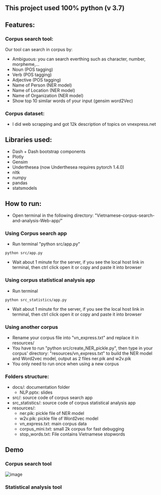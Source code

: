 ## This project used 100% python (v 3.7)

## Features:
### Corpus search tool:
Our tool can search in corpus by:
- Ambiguous: you can search everthing such as character, number, morpheme,...
- Noun (POS tagging)
- Verb (POS tagging)
- Adjective (POS tagging)
- Name of Person (NER model)
- Name of Location (NER model)
- Name of Organization (NER model)
- Show top 10 similar words of your input (gensim word2Vec)


### Corpus dataset:
- I did web scrapping and got 12k description of topics on vnexpress.net


## Libraries used:
- Dash + Dash bootstrap components
- Plotly 
- Gensim
- Underthesea (now Underthesea requires pytorch 1.4.0)
- nltk
- numpy
- pandas
- statsmodels

## How to run:
- Open terminal in the following directory: "Vietnamese-corpus-search-and-analysis-Web-app/"
### Using Corpus search app
- Run terminal "python src/app.py"
```console
python src/app.py
```
- Wait about 1 minute for the server, if you see the local host link in terminal, then ctrl click open it or copy and paste it into browser

### Using corpus statistical analysis app
- Run terminal
```console
python src_statistics/app.py
```
- Wait about 1 minute for the server, if you see the local host link in terminal, then ctrl click open it or copy and paste it into browser

### Using another corpus
- Rename your corpus file into "vn_express.txt" and replace it in resources/
- You have to run "python src/create_NER_pickle.py", then type in your corpus' directory: "resources/vn_express.txt" to build the NER model and Word2vec model, output as 2 files ner.pik and w2v.pik
- You only need to run once when using a new corpus

### Folders structure:
- docs/: documentation folder
	+ NLP.pptx: slides
- src/: source code of corpus search app
- src_statistics/: source code of corpus statistical analysis app
- resources/:
  - ner.pik: pickle file of NER model
  - w2v.pik: pickle file of Word2vec model
  - vn_express.txt: main corpus data
  - corpus_mini.txt: small 2k corpus for fast debugging 
  - stop_words.txt: File contains Vietnamese stopwords 

## Demo
### Corpus search tool
![image](https://drive.google.com/uc?export=view&id=1dainTJzqsBRTHOEOwKOAwuwoS4wPBhcb)
### Statistical analysis tool

